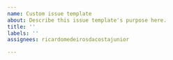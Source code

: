 ```yaml
---
name: Custom issue template
about: Describe this issue template's purpose here.
title: ''
labels: ''
assignees: ricardomedeirosdacostajunior

---
```



